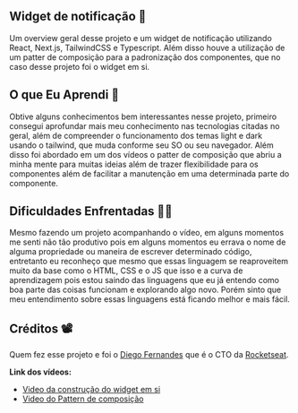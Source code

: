 ## Widget de notificação 🚀

Um overview geral desse projeto e um widget de notificação utilizando React, Next.js, TailwindCSS e Typescript. Além disso houve a utilização de um patter de composição para a padronização dos componentes, que no caso desse projeto foi o widget em si.

## O que Eu Aprendi 🤔

Obtive alguns conhecimentos bem interessantes nesse projeto, primeiro consegui aprofundar mais meu conhecimento nas tecnologias citadas no geral, além de compreender o funcionamento dos temas light e dark usando o tailwind, que muda conforme seu SO ou seu navegador.
Além disso foi abordado em um dos vídeos o patter de composição que abriu a minha mente para muitas ideias além de trazer flexibilidade para os componentes além de facilitar a manutenção em uma determinada parte do componente. 

## Dificuldades Enfrentadas 😶‍🌫️

Mesmo fazendo um projeto acompanhando o vídeo, em alguns momentos me senti não tão produtivo pois em alguns momentos eu errava o nome de alguma propriedade ou maneira de escrever determinado código, entretanto eu reconheço que mesmo que essas linguagem se reaproveitem muito da base como o HTML, CSS e o JS que isso e a curva de aprendizagem pois estou saindo das linguagens que eu já entendo como boa parte das coisas funcionam e explorando algo novo. Porém sinto que meu entendimento sobre essas linguagens está ficando melhor e mais fácil.  

## Créditos 📽️
Quem fez esse projeto e foi o [Diego Fernandes](https://github.com/diego3g) que é o CTO da [Rocketseat](https://www.rocketseat.com.br/).

**Link dos vídeos:**  
- [Video da construção do widget em si](https://www.youtube.com/watch?v=4qpgwR6JZPY)
- [Video do Pattern de composição](https://www.youtube.com/watch?v=oPOKpSFqy-I&t=8s)